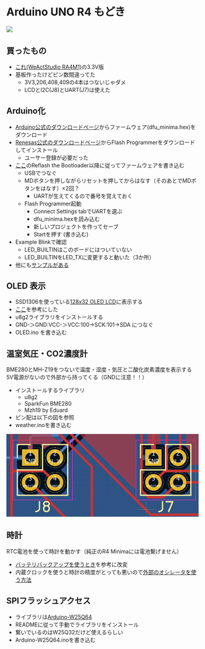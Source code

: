 # Arduino UNO R4 もどき
![](weather.png)
## 買ったもの

- [これ(WeActStudio RA4M1)](https://ja.aliexpress.com/item/1005006103872563.html)の3.3V版
- 基板作ったけどピン数間違ってた
    - 3V3,206,408,409の4本はつないじゃダメ
    - LCDとI2C(J8)とUART(J7)は使えた

## Arduino化

- [Arduino公式のダウンロードページ](https://github.com/arduino/ArduinoCore-renesas/tree/main/bootloaders/UNO_R4)からファームウェア(dfu_minima.hex)をダウンロード
- [Renesas公式のダウンロードページ](https://www.renesas.com/us/en/software-tool/renesas-flash-programmer-programming-gui)からFlash Programmerをダウンロードしてインストール
    - ユーサー登録が必要だった
- [ここ](https://community.element14.com/products/arduino/b/blog/posts/arduino-uno-r4-minima-troubleshooting-unknown-usb-device)のReflash the Bootloader以降に従ってファームウェアを書き込む
    - USBでつなぐ
    - MDボタンを押しながらリセットを押してからはなす（そのあとでMDボタンをはなす）×2回？
        - UARTが生えてくるので番号を覚えておく
    - Flash Programmer起動
        - Connect Settings tabでUARTを選ぶ
        - dfu_minima.hexを読み込む
        - 新しいプロジェクトを作ってセーブ
        - Startを押す (書き込む)
- Example Blinkで確認
    - LED_BUILTINはこのボードにはついていない
    - LED_BUILTINをLED_TXに変更すると動いた（3か所）
- 他にも[サンプルがある](https://github.com/arduino/ArduinoCore-renesas/tree/main/libraries)

## OLED 表示
- SSD1306を使っている[128x32 OLED LCD](https://ja.aliexpress.com/item/32850288143.html)に表示する
- [ここ](https://101010.fun/iot/arduino-oled-display.html)を参考にした
- u8g2ライブラリをインストールする
- GND-＞GND:VCC-＞VCC:100->SCK:101->SDA につなぐ
- OLED.ino を書き込む

## 温室気圧・CO2濃度計
BME280とMH-Z19をつないで温度・湿度・気圧と二酸化炭素濃度を表示する  
5V電源がないので外部から持ってくる（GNDに注意！！）
- インストールするライブラリ
    - u8g2
    - SparkFun BME280
    - Mzh19 by Eduard
- ピン配は以下の図を参照
- weather.inoを書き込む

![](pin.png)

## 時計
RTC電池を使って時計を動かす（純正のR4 Minimaには電池繋げません）
- [バッテリバックアップを使うとき](https://docs.arduino.cc/tutorials/uno-r4-wifi/vrtc-off/)を参考に改変
- 内蔵クロックを使うと時計の精度がとっても悪いので[外部のオシレータを使う方法](https://me-yoh.com/arduino-uno-r4-rtc-fix)

## SPIフラッシュアクセス
- ライブラリは[Arduino-W25Q64](https://github.com/Tamakichi/Arduino-W25Q64)
- READMEに従って手動でライブラリをインストール
- 繋いでいるのはW25Q32だけど使えるらしい
- Arduino-W25Q64.inoを書き込む